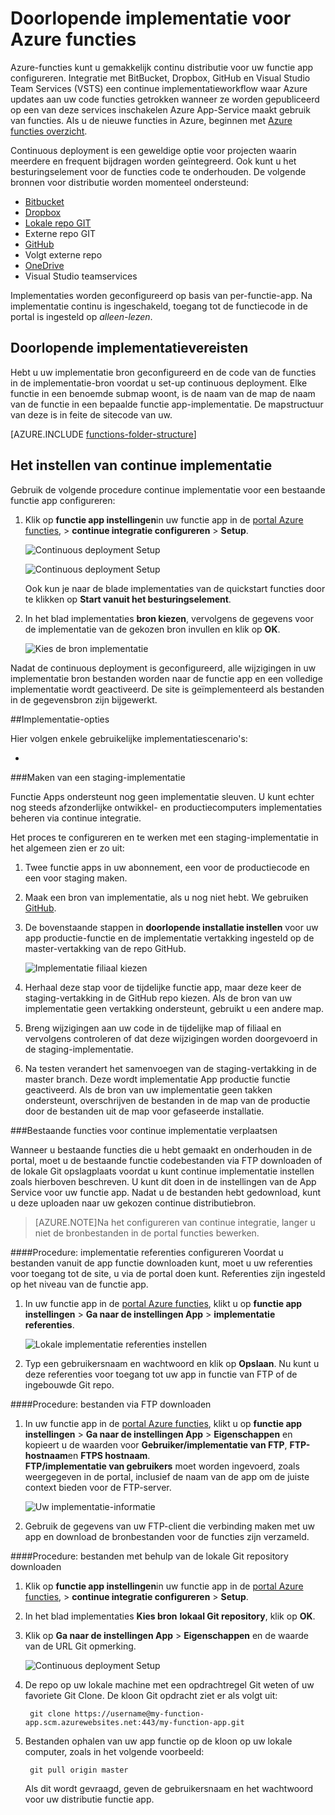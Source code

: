 <properties
   pageTitle="Doorlopende implementatie voor Azure functies | Microsoft Azure"
   description="Continuous deployment faciliteiten van Azure App-Service voor het publiceren van uw Azure-functies gebruiken."
   services="functions"
   documentationCenter="na"
   authors="ggailey777"
   manager="erikre"
   editor=""
   tags=""
   />

<tags
   ms.service="functions"
   ms.devlang="multiple"
   ms.topic="article"
   ms.tgt_pltfrm="multiple"
   ms.workload="na"
   ms.date="09/25/2016"
   ms.author="glenga"/>

# <a name="continuous-deployment-for-azure-functions"></a>Doorlopende implementatie voor Azure functies 

Azure-functies kunt u gemakkelijk continu distributie voor uw functie app configureren. Integratie met BitBucket, Dropbox, GitHub en Visual Studio Team Services (VSTS) een continue implementatieworkflow waar Azure updates aan uw code functies getrokken wanneer ze worden gepubliceerd op een van deze services inschakelen Azure App-Service maakt gebruik van functies. Als u de nieuwe functies in Azure, beginnen met [Azure functies overzicht](functions-overview.md).

Continuous deployment is een geweldige optie voor projecten waarin meerdere en frequent bijdragen worden geïntegreerd. Ook kunt u het besturingselement voor de functies code te onderhouden. De volgende bronnen voor distributie worden momenteel ondersteund:

+ [Bitbucket](https://bitbucket.org/)
+ [Dropbox](https://bitbucket.org/)
+ [Lokale repo GIT](../app-service-web/app-service-deploy-local-git.md)
+ Externe repo GIT
+ [GitHub]
+ Volgt externe repo
+ [OneDrive](https://onedrive.live.com/)
+ Visual Studio teamservices

Implementaties worden geconfigureerd op basis van per-functie-app. Na implementatie continu is ingeschakeld, toegang tot de functiecode in de portal is ingesteld op *alleen-lezen*.

## <a name="continuous-deployment-requirements"></a>Doorlopende implementatievereisten

Hebt u uw implementatie bron geconfigureerd en de code van de functies in de implementatie-bron voordat u set-up continuous deployment. Elke functie in een benoemde submap woont, is de naam van de map de naam van de functie in een bepaalde functie app-implementatie. De mapstructuur van deze is in feite de sitecode van uw. 

[AZURE.INCLUDE [functions-folder-structure](../../includes/functions-folder-structure.md)]

## <a name="setting-up-continuous-deployment"></a>Het instellen van continue implementatie

Gebruik de volgende procedure continue implementatie voor een bestaande functie app configureren:

1. Klik op **functie app instellingen**in uw functie app in de [portal Azure functies](https://functions.azure.com/signin), > **continue integratie configureren** > **Setup**.

    ![Continuous deployment Setup](./media/functions-continuous-deployment/setup-deployment.png)
    
    ![Continuous deployment Setup](./media/functions-continuous-deployment/setup-deployment-1.png)
    
    Ook kun je naar de blade implementaties van de quickstart functies door te klikken op **Start vanuit het besturingselement**.

2. In het blad implementaties **bron kiezen**, vervolgens de gegevens voor de implementatie van de gekozen bron invullen en klik op **OK**.

    ![Kies de bron implementatie](./media/functions-continuous-deployment/choose-deployment-source.png)

Nadat de continuous deployment is geconfigureerd, alle wijzigingen in uw implementatie bron bestanden worden naar de functie app en een volledige implementatie wordt geactiveerd. De site is geïmplementeerd als bestanden in de gegevensbron zijn bijgewerkt.


##<a name="deployment-options"></a>Implementatie-opties

Hier volgen enkele gebruikelijke implementatiescenario's:

+ 

###<a name="create-a-staging-deployment"></a>Maken van een staging-implementatie

Functie Apps ondersteunt nog geen implementatie sleuven. U kunt echter nog steeds afzonderlijke ontwikkel- en productiecomputers implementaties beheren via continue integratie.

Het proces te configureren en te werken met een staging-implementatie in het algemeen zien er zo uit:

1. Twee functie apps in uw abonnement, een voor de productiecode en een voor staging maken. 

2. Maak een bron van implementatie, als u nog niet hebt. We gebruiken [GitHub].
 
3. De bovenstaande stappen in **doorlopende installatie instellen** voor uw app productie-functie en de implementatie vertakking ingesteld op de master-vertakking van de repo GitHub.

    ![Implementatie filiaal kiezen](./media/functions-continuous-deployment/choose-deployment-branch.png)

4. Herhaal deze stap voor de tijdelijke functie app, maar deze keer de staging-vertakking in de GitHub repo kiezen. Als de bron van uw implementatie geen vertakking ondersteunt, gebruikt u een andere map.
 
5. Breng wijzigingen aan uw code in de tijdelijke map of filiaal en vervolgens controleren of dat deze wijzigingen worden doorgevoerd in de staging-implementatie.

6. Na testen verandert het samenvoegen van de staging-vertakking in de master branch. Deze wordt implementatie App productie functie geactiveerd. Als de bron van uw implementatie geen takken ondersteunt, overschrijven de bestanden in de map van de productie door de bestanden uit de map voor gefaseerde installatie.

###<a name="move-existing-functions-to-continuous-deployment"></a>Bestaande functies voor continue implementatie verplaatsen

Wanneer u bestaande functies die u hebt gemaakt en onderhouden in de portal, moet u de bestaande functie codebestanden via FTP downloaden of de lokale Git opslagplaats voordat u kunt continue implementatie instellen zoals hierboven beschreven. U kunt dit doen in de instellingen van de App Service voor uw functie app. Nadat u de bestanden hebt gedownload, kunt u deze uploaden naar uw gekozen continue distributiebron.

>[AZURE.NOTE]Na het configureren van continue integratie, langer u niet de bronbestanden in de portal functies bewerken.

####<a name="how-to-configure-deployment-credentials"></a>Procedure: implementatie referenties configureren
Voordat u bestanden vanuit de app functie downloaden kunt, moet u uw referenties voor toegang tot de site, u via de portal doen kunt. Referenties zijn ingesteld op het niveau van de functie app.

1. In uw functie app in de [portal Azure functies](https://functions.azure.com/signin), klikt u op **functie app instellingen** > **Ga naar de instellingen App** > **implementatie referenties**.

    ![Lokale implementatie referenties instellen](./media/functions-continuous-deployment/setup-deployment-credentials.png)

2. Typ een gebruikersnaam en wachtwoord en klik op **Opslaan**. Nu kunt u deze referenties voor toegang tot uw app in functie van FTP of de ingebouwde Git repo.

####<a name="how-to-download-files-using-ftp"></a>Procedure: bestanden via FTP downloaden

1. In uw functie app in de [portal Azure functies](https://functions.azure.com/signin), klikt u op **functie app instellingen** > **Ga naar de instellingen App** > **Eigenschappen** en kopieert u de waarden voor **Gebruiker/implementatie van FTP**, **FTP-hostnaam**en **FTPS hostnaam**.  
**FTP/implementatie van gebruikers** moet worden ingevoerd, zoals weergegeven in de portal, inclusief de naam van de app om de juiste context bieden voor de FTP-server.

    ![Uw implementatie-informatie](./media/functions-continuous-deployment/get-deployment-credentials.png)
    
2. Gebruik de gegevens van uw FTP-client die verbinding maken met uw app en download de bronbestanden voor de functies zijn verzameld.

####<a name="how-to-download-files-using-the-local-git-repository"></a>Procedure: bestanden met behulp van de lokale Git repository downloaden

1. Klik op **functie app instellingen**in uw functie app in de [portal Azure functies](https://functions.azure.com/signin), > **continue integratie configureren** > **Setup**.

2. In het blad implementaties **Kies bron** **lokaal Git repository**, klik op **OK**.
 
3. Klik op **Ga naar de instellingen App** > **Eigenschappen** en de waarde van de URL Git opmerking. 
    
    ![Continuous deployment Setup](./media/functions-continuous-deployment/get-local-git-deployment-url.png)

4. De repo op uw lokale machine met een opdrachtregel Git weten of uw favoriete Git Clone. De kloon Git opdracht ziet er als volgt uit:

        git clone https://username@my-function-app.scm.azurewebsites.net:443/my-function-app.git

5. Bestanden ophalen van uw app functie op de kloon op uw lokale computer, zoals in het volgende voorbeeld:

        git pull origin master

    Als dit wordt gevraagd, geven de gebruikersnaam en het wachtwoord voor uw distributie functie app.  


[GitHub]: https://github.com/
